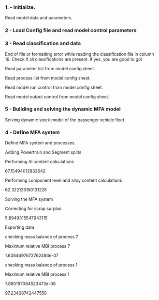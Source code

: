 ### 1. - Initialize.

Read model data and parameters.

### 2 - Load Config file and read model control parameters

### 3 - Read classification and data

End of file or formatting error while reading the classification file in column 19. Check if all classifications are present. If yes, you are good to go!

Read parameter list from model config sheet.

Read process list from model config sheet.

Read model run control from model config sheet.

Read model output control from model config sheet.

### 5 - Building and solving the dynamic MFA model

Solving dynamic stock model of the passenger vehicle fleet

### 4 - Define MFA system

Define MFA system and processes.

Adding Powertrain and Segment splits

Performing Al content calculations

67.15494012832642

Performing component level and alloy content calculations

62.322126150131226

Solving the MFA system

Correcting for scrap surplus

5.8949315547943115

Exporting data

checking mass balance of process 7

Maximum relative MBI process 7

1.6084697673762493e-07

checking mass balance of process 1

Maximum relative MBI process 1

7.890197064523473e-08

97.23468742447558

